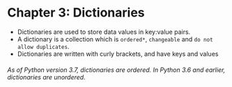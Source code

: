 # Chapter 3: Dictionaries

- Dictionaries are used to store data values in key:value pairs. </br>
- A dictionary is a collection which is `ordered*`, `changeable` and `do not allow duplicates`. </br>
- Dictionaries are written with curly brackets, and have keys and values </br>
###### As of Python version 3.7, dictionaries are ordered. In Python 3.6 and earlier, dictionaries are unordered.
